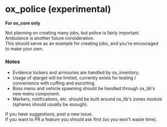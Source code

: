 # ox_police (experimental)
**For ox_core only**

Not planning on creating many jobs, but police is fairly important. Ambulance is another future consideration.  
This should serve as an example for creating jobs, and you're encouraged to make your own.


### Notes
- Evidence lockers and armouries are handled by ox_inventory.
- Usage of qtarget will be limited, currently exists for testing / convenience with cuffing and escorting.
- Boss menu and vehicle spawning should be handled through ox_lib's new menu component.
- Markers, notifications, etc. should be built around ox_lib's zones module (spheres should usually be enough).


If you have suggestions, post a new issue.  
If you want to PR a feature you should ask first (so you won't waste time).
